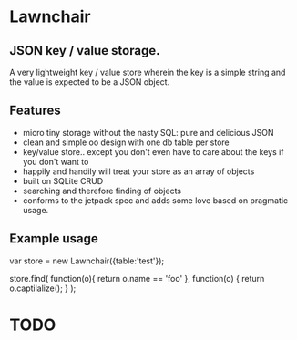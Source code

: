 Lawnchair
=========
JSON key / value storage.
---

A very lightweight key / value store wherein the key is a simple string and the value is expected to be a JSON object. 

Features
--------
- micro tiny storage without the nasty SQL: pure and delicious JSON
- clean and simple oo design with one db table per store
- key/value store.. except you don't even have to care about the keys if you don't want to
- happily and handily will treat your store as an array of objects
- built on SQLite CRUD
- searching and therefore finding of objects
- conforms to the jetpack spec and adds some love based on pragmatic usage. 


Example usage
-------------

var store = new Lawnchair({table:'test'});


store.find(
	function(o){
		return o.name == 'foo'
	},
	function(o) {
		return o.captilalize();
	}
);

TODO
====
